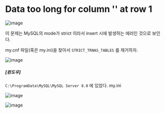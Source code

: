 # Data too long for column '' at row 1

![image](https://user-images.githubusercontent.com/42775225/108597340-dbe97e80-73cb-11eb-89de-60794845fdfd.png)

이 문제는 MySQL의 mode가 strict 이라서 insert 시에 발생하는 에러인 것으로 보인다.

my.cnf 파일(혹은 my.ini)을 찾아서 `STRICT_TRNAS_TABLES` 를 제거하자.

![image](https://user-images.githubusercontent.com/42775225/108597453-75b12b80-73cc-11eb-96f2-f262966a0d55.png)

##### [윈도우]

`C:\ProgramData\MySQL\MySQL Server 8.0` 에 있었다. my.ini

![image](https://user-images.githubusercontent.com/42775225/108597636-59fa5500-73cd-11eb-88ae-ddec993974ff.png)



![image](https://user-images.githubusercontent.com/42775225/108598725-98464300-73d2-11eb-9342-2dcddab59015.png)

